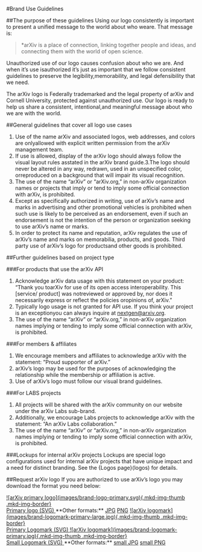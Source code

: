 #Brand Use Guidelines
<style>
.mkd-img-thumb {
  max-width:100px !important;
  float:left;
  margin-right: .25em;
}
</style>
##The purpose of these guidelines
Using our logo consistently is important to present a unified message to the world about who weare. That message is:

> *arXiv is a place of connection, linking together people and ideas, and connecting them with the world of open science.

Unauthorized use of our logo causes confusion about who we are. And when it’s use isauthorized it’s just as important that we follow consistent guidelines to preserve the legibility,memorability, and legal defensibility that we need.

The arXiv logo is Federally trademarked and the legal property of arXiv and Cornell University, protected against unauthorized use. Our logo is ready to help us share a consistent, intentional,and meaningful message about who we are with the world.

##General guidelines that cover all logo use cases
1. Use of the name arXiv and associated logos, web addresses, and colors are onlyallowed with explicit written permission from the arXiv management team.
2. If use is allowed, display of the arXiv logo should always follow the visual layout rules asstated in the arXiv brand guide.3.The logo should never be altered in any way, redrawn, used in an unspecified color, orreproduced on a background that will impair its visual recognition.
4. The use of the name “arXiv” or “arXiv.org,” in non-arXiv organization names or projects that imply or tend to imply some official connection with arXiv, is prohibited.
5. Except as specifically authorized in writing, use of arXiv’s name and marks in advertising and other promotional vehicles is prohibited when such use is likely to be perceived as an endorsement, even if such an endorsement is not the intention of the person or organization seeking to use arXiv’s name or marks.
6. In order to protect its name and reputation, arXiv regulates the use of arXiv’s name and marks on memorabilia, products, and goods. Third party use of arXiv’s logo for productsand other goods is prohibited.

##Further guidelines based on project type

###For products that use the arXiv API
1. Acknowledge arXiv data usage with this statement on your product: ​“Thank you toarXiv for use of its open access interoperability. This [service/ product] was notreviewed or approved by, nor does it necessarily express or reflect the policies oropinions of, arXiv.”
2. Typically logo usage is not granted for API use. If you think your project is an exceptionyou can always inquire at ​nextgen@arxiv.org​.
3. The use of the name “arXiv” or “arXiv.org,” in non-arXiv organization names implying or tending to imply some official connection with arXiv, is prohibited.

###For members & affiliates
1. We encourage members and affiliates to acknowledge arXiv with the statement: ​“Proud supporter of arXiv.”
2. arXiv’s logo may be used for the purposes of acknowledging the relationship while the membership or affiliation is active.
3. Use of arXiv’s logo must follow our visual brand guidelines.

###For LABS projects
1. All projects will be shared with the arXiv community on our website under the arXiv Labs sub-brand.
2. Additionally, we encourage Labs projects to acknowledge arXiv with the statement: ​“An arXiv Labs collaboration.”
3. The use of the name “arXiv” or “arXiv.org,” in non-arXiv organization names implying or tending to imply some official connection with arXiv, is prohibited.

###Lockups for internal arXiv projects
Lockups are special logo configurations used for internal arXiv projects that have unique impact and a need for distinct branding. See the {Logos page}(logos) for details.

##Request arXiv logo
If you are authorized to use arXiv’s logo you may download the format you need below:


<a href="https://cornell.box.com/v/arxiv-logo-svg" target="_blank">
![arXiv primary logo](images/brand-logo-primary.svg){.mkd-img-thumb .mkd-img-border}<br>
Primary logo (SVG)
</a>
**Other formats:**
<a href="https://cornell.box.com/v/arxiv-logo-jpg" target="_blank">JPG</a>
<a href="https://cornell.box.com/v/arxiv-logo-png" target="_blank">PNG</a>

<a href="https://cornell.box.com/v/arxiv-logomark-svg" target="_blank">
![arXiv logomark](images/brand-logomark-primary-large.jpg){.mkd-img-thumb .mkd-img-border}<br>
Primary Logomark (SVG)
</a>

<a href="https://cornell.box.com/v/arxiv-logomark-small-svg" target="_blank">
![arXiv logomark](images/brand-logomark-primary.jpg){.mkd-img-thumb .mkd-img-border}<br>
Small Logomark (SVG)
</a>
**Other formats:**
<a href="https://cornell.box.com/v/arxiv-logomark-small-jpg" target="_blank">small JPG</a>
<a href="https://cornell.box.com/v/arxiv-logomark-small-png" target="_blank">small PNG</a>
